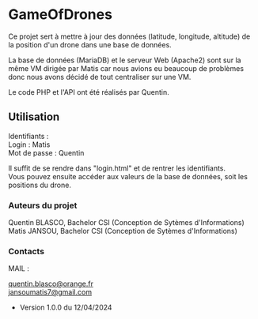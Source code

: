 # GameOfDrones

Ce projet sert à mettre à jour des données (latitude, longitude, altitude) de la position d'un drone dans une base de données.

La base de données (MariaDB) et le serveur Web (Apache2) sont sur la même VM dirigée par Matis car nous avions eu beaucoup de problèmes donc nous avons décidé de tout centraliser sur une VM.

Le code PHP et l'API ont été réalisés par Quentin.

## Utilisation

Identifiants :\
Login : Matis\
Mot de passe : Quentin

Il suffit de se rendre dans "login.html" et de rentrer les identifiants.\
Vous pouvez ensuite accéder aux valeurs de la base de données, soit les positions du drone.


### Auteurs du projet

Quentin BLASCO, Bachelor CSI (Conception de Sytèmes d'Informations)\
Matis JANSOU, Bachelor CSI (Conception de Sytèmes d'Informations)


### Contacts

MAIL :

quentin.blasco@orange.fr\
jansoumatis7@gmail.com


* Version 1.0.0 du 12/04/2024